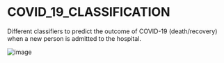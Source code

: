 # COVID_19_CLASSIFICATION

Different classifiers to predict the outcome of COVID-19 (death/recovery) when a new person is admitted to the hospital.

![image](https://github.com/areegtarek/COVID-19-Outcome-Prediction/assets/46351336/ac83e793-a747-44d2-9738-1019062efd01)
